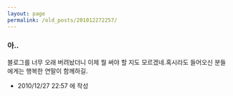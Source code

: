 ```yaml
---
layout: page
permalink: /old_posts/201012272257/
---
```


### 아..

블로그를 너무 오래 버려놨더니 이제 뭘 써야 할 지도 모르겠네.혹시라도 들어오신 분들에게는 행복한 연말이 함께하길.



- 2010/12/27 22:57 에 작성